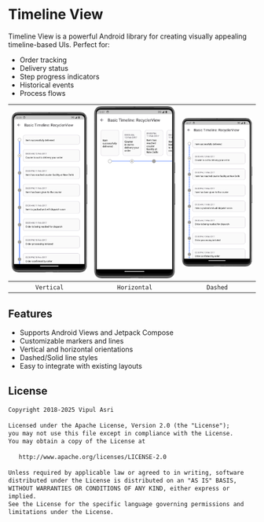# Timeline View

Timeline View is a powerful Android library for creating visually appealing timeline-based UIs. Perfect for:

* Order tracking
* Delivery status
* Step progress indicators
* Historical events
* Process flows

| ![vertical](assets/timeline-vertical.png) | ![vertical](assets/timeline-horizontal.png) |  ![vertical](assets/timeline-dashed.png)   |
|:-----------------------------------------:|:-------------------------------------------:|:------------------------------------------:|
|                `Vertical`                 |                `Horizontal`                 |                  `Dashed`                  |

## Features
- Supports Android Views and Jetpack Compose
- Customizable markers and lines
- Vertical and horizontal orientations
- Dashed/Solid line styles
- Easy to integrate with existing layouts

## License

```
Copyright 2018-2025 Vipul Asri

Licensed under the Apache License, Version 2.0 (the "License");
you may not use this file except in compliance with the License.
You may obtain a copy of the License at

   http://www.apache.org/licenses/LICENSE-2.0

Unless required by applicable law or agreed to in writing, software
distributed under the License is distributed on an "AS IS" BASIS,
WITHOUT WARRANTIES OR CONDITIONS OF ANY KIND, either express or implied.
See the License for the specific language governing permissions and
limitations under the License.
```